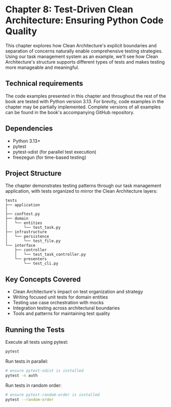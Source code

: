 # Chapter 8: Test-Driven Clean Architecture: Ensuring Python Code Quality

This chapter explores how Clean Architecture's explicit boundaries and separation of concerns naturally enable comprehensive testing strategies. Using our task management system as an example, we'll see how Clean Architecture's structure supports different types of tests and makes testing more manageable and meaningful.

## Technical requirements

The code examples presented in this chapter and throughout the rest of the book are tested with Python version 3.13. For brevity, code examples in the chapter may be partially implemented. Complete versions of all examples can be found in the book's accompanying GitHub repository.

## Dependencies
- Python 3.13+
- pytest
- pytest-xdist (for parallel test execution)
- freezegun (for time-based testing)

## Project Structure

The chapter demonstrates testing patterns through our task management application, with tests organized to mirror the Clean Architecture layers:

```text
tests
├── application
│   
├── conftest.py
├── domain
│   └── entities
│       └── test_task.py
├── infrastructure
│   └── persistence
│       └── test_file.py
└── interface
    ├── controller
    │   └── test_task_controller.py
    └── presenters
        └── test_cli.py
```
## Key Concepts Covered

- Clean Architecture's impact on test organization and strategy
- Writing focused unit tests for domain entities
- Testing use case orchestration with mocks
- Integration testing across architectural boundaries
- Tools and patterns for maintaining test quality

## Running the Tests

Execute all tests using pytest:
```bash
pytest
```

Run tests in parallel:
```bash
# ensure pytest-xdist is installed
pytest -n auth
```

Run tests in random order:
```bash
# ensure pytest-random-order is installed
pytest --random-order
```
